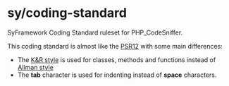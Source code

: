# sy/coding-standard
SyFramework Coding Standard ruleset for PHP_CodeSniffer.

This coding standard is almost like the [PSR12](https://www.php-fig.org/psr/psr-12/) with some main differences:
- The [K&R style](https://en.wikipedia.org/wiki/Indentation_style#K&R_style) is used for classes, methods and functions instead of [Allman style](https://en.wikipedia.org/wiki/Indentation_style#Allman_style)
- The **tab** character is used for indenting instead of **space** characters.